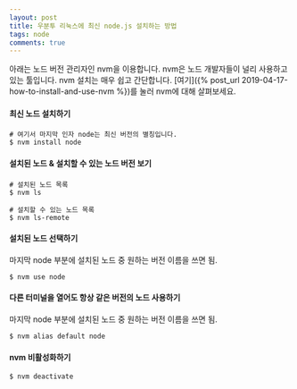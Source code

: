 ```yaml
---
layout: post
title: 우분투 리눅스에 최신 node.js 설치하는 방법
tags: node
comments: true
---
```


아래는 노드 버전 관리자인 nvm을 이용합니다. nvm은 노드 개발자들이 널리 사용하고 있는 툴입니다. nvm 설치는 매우 쉽고 간단합니다. [여기]({% post_url 2019-04-17-how-to-install-and-use-nvm %})를 눌러 nvm에 대해 살펴보세요.    
    
#### 최신 노드 설치하기
```
# 여기서 마지막 인자 node는 최신 버전의 별칭입니다.
$ nvm install node
```
    
#### 설치된 노드 & 설치할 수 있는 노드 버전 보기
```
# 설치된 노드 목록
$ nvm ls

# 설치할 수 있는 노드 목록
$ nvm ls-remote
```
    
#### 설치된 노드 선택하기
마지막 node 부분에 설치된 노드 중 원하는 버전 이름을 쓰면 됨.
```
$ nvm use node
```
    
#### 다른 터미널을 열어도 항상 같은 버전의 노드 사용하기
마지막 node 부분에 설치된 노드 중 원하는 버전 이름을 쓰면 됨.
```
$ nvm alias default node
```
    
#### nvm 비활성화하기
```
$ nvm deactivate
```